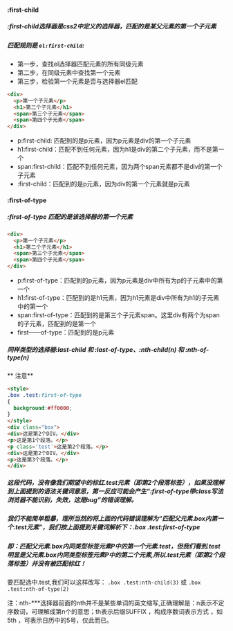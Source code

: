 #### :first-child

##### :first-child选择器是css2中定义的选择器，匹配的是某父元素的第一个子元素

##### 匹配规则是 `el:first-child`:

* 第一步，查找el选择器匹配元素的所有同级元素
* 第二步，在同级元素中查找第一个元素
* 第三步，检验第一个元素是否与选择器el匹配

```html
<div>
  <p>第一个子元素</p>
  <h1>第二个子元素</h1>
  <span>第三个子元素</span>
  <span>第四个子元素</span>
</div>
```
* p:first-child: 匹配到的是p元素，因为p元素是div的第一个子元素
* h1:first-child：匹配不到任何元素，因为h1是div的第二个子元素，而不是第一个
* span:first-child：匹配不到任何元素，因为两个span元素都不是div的第一个子元素
* :first-child：匹配到的是p元素，因为div的第一个元素就是p元素

#### :first-of-type
##### :first-of-type 匹配的是该选择器的第一个元素
```html
<div>
  <p>第一个子元素</p>
  <h1>第二个子元素</h1>
  <span>第三个子元素</span>
  <span>第四个子元素</span>
</div>
```
* p:first-of-type：匹配到的p元素，因为p元素是div中所有为p的子元素中的第一个
* h1:first-of-type：匹配到的是h1元素，因为h1元素是div中所有为h1的子元素中的第一个
* span:first-of-type：匹配到的是第三个子元素span。这里div有两个为span的子元素，匹配到的是第一个
* first——of-type：匹配到的是p元素

##### 同样类型的选择器:last-child 和 :last-of-type、:nth-child(n) 和 :nth-of-type(n)

** 注意**
```html
<style>
.box .test:first-of-type
{
  background:#ff0000;
}
</style>
<div class="box">
<div>这是第2个DIV。</div>
<p>这是第1个段落。</p>
<p class='test'>这是第2个段落。</p>
<div>这是第2个DIV。</div>
<p>这是第3个段落。</p>
</div>
```
##### 这段代码，没有像我们期望中的标红.test元素（即第2个段落标签），如果没理解到上面提到的语法关键词意思，第一反应可能会产生“:first-of-type带class写法浏览器不能识别，失效，这是bug”的错误理解。
##### 我们不能简单粗暴，理所当然的将上面的代码错误理解为“匹配父元素.box内第一个.test元素”，我们按上面提到关键词解析下：.box .test:first-of-type
##### 即：匹配父元素.box内同类型标签元素P中的第一个元素.test，但我们看到.test 明显是父元素.box内同类型标签元素P中的第二个元素,所以.test元素（即第2个段落标签）并没有被匹配标红！

要匹配选中.test,我们可以这样改写：
`.box .test:nth-child(3)`
或
`.box .test:nth-of-type(2)`

注：nth-***选择器前面的nth并不是某些单词的英文缩写,正确理解是：n表示不定序数词，可理解成第n个的意思；th表示后缀SUFFIX ，构成序数词表示方式 ，如5th ，可表示日历中的5号，仅此而已。


